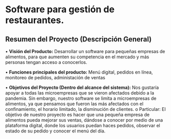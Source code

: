 
# Software para gestión de restaurantes.

## Resumen del Proyecto (Descripción General)
•	**Visión del Producto:** Desarrollar un software para pequeñas empresas de alimentos, para que aumenten su competencia en el mercado y más personas tengan acceso a conocerlos.

•	**Funciones principales del producto:** Menú digital, pedidos en línea, monitoreo de pedidos, administación de ventas


•	**Objetivos del Proyecto (Dentro del alcance del sistema):** Nos gustaría apoyar a todas las microempresas que se vieron afectados debido a la pandemia. Sin embargo, nuestro software se limita a microempresas de alimentos, ya que pensamos que fueron las más afectados con el confinamiento, el horario limitado, la disminución de clientes.
o	Particular: El objetivo de nuestro proyecto es hacer que una pequeña empresa de alimentos pueda mejorar sus ventas, dándose a conocer por medio de una plataforma digital, donde los usuarios puedan haces pedidos, observar el estado de su pedido y conocer el menú del día.

 
